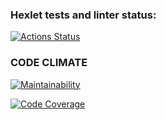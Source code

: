 ### Hexlet tests and linter status:
[![Actions Status](https://github.com/Denisof/typescript-project-81/actions/workflows/hexlet-check.yml/badge.svg)](https://github.com/Denisof/typescript-project-81/actions)

### CODE CLIMATE
[![Maintainability](https://qlty.sh/gh/Denisof/projects/typescript-project-81/maintainability.svg)](https://qlty.sh/gh/Denisof/projects/typescript-project-81)

[![Code Coverage](https://qlty.sh/gh/Denisof/projects/typescript-project-81/coverage.svg)](https://qlty.sh/gh/Denisof/projects/typescript-project-81)